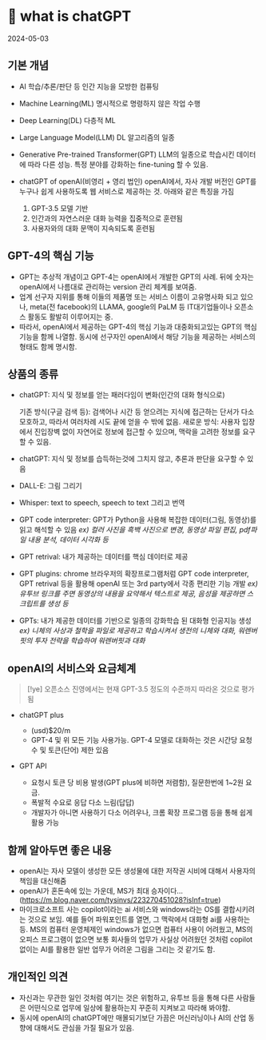 # 󰏢 what is chatGPT


2024-05-03

## 기본 개념

- AI
  학습/추론/판단 등 인간 지능을 모방한 컴퓨팅

- Machine Learning(ML)
  명시적으로 명령하지 않은 작업 수행

- Deep Learning(DL)
  다층적 ML

- Large Language Model(LLM)
  DL 알고리즘의 일종

- Generative Pre-trained Transformer(GPT)
  LLM의 일종으로 학습시킨 데이터에 따라 다른 성능. 특정 분야를 강화하는 fine-tuning 할 수 있음.

- chatGPT of openAI(비영리 + 영리 법인)
  openAI에서, 자사 개발 버전인 GPT를 누구나 쉽게 사용하도록 웹 서비스로 제공하는 것. 아래와 같은 특징을 가짐

  1. GPT-3.5 모델 기반
  2. 인간과의 자연스러운 대화 능력을 집중적으로 훈련됨
  3. 사용자와의 대화 문맥이 지속되도록 훈련됨


## GPT-4의 핵심 기능

* GPT는 추상적 개념이고 GPT-4는 openAI에서 개발한 GPT의 사례. 뒤에 숫자는 openAI에서 나름대로 관리하는 version 관리 체계를 보여줌.
* 업계 선구자 지위를 통해 이들의 제품명 또는 서비스 이름이 고유명사화 되고 있으나, meta(전 facebook)의 LLAMA, google의 PaLM 등 IT대기업들이나 오픈소스 활동도 활발히 이루어지는 중.
* 따라서, openAI에서 제공하는 GPT-4의 핵심 기능과 대중화되고있는 GPT의 핵심 기능을 함께 나열함. 동시에 선구자인 openAI에서 해당 기능을 제공하는 서비스의 형태도 함께 명시함.

## 상품의 종류

- chatGPT: 지식 및 정보를 얻는 패러다임이 변화(인간의 대화 형식으로)

  기존 방식(구글 검색 등): 검색어나 시간 등 얻으려는 지식에 접근하는 단서가 다소 모호하고, 따라서 여러차례 시도 끝에 얻을 수 밖에 없음.
  새로운 방식: 사용자 입장에서 진입장벽 없이 자연어로 정보에 접근할 수 있으며, 맥락을 고려한 정보를 요구할 수 있음.

- chatGPT: 지식 및 정보를 습득하는것에 그치지 않고, 추론과 판단을 요구할 수 있음

- DALL-E: 그림 그리기

- Whisper: text to speech, speech to text 그리고 번역

- GPT code interpreter: GPT가 Python을 사용해 복잡한 데이터(그림, 동영상)를 읽고 해석할 수 있음
  _ex) 컬러 사진을 흑백 사진으로 변경, 동영상 파일 편집, pdf파일 내용 분석, 데이터 시각화 등_

- GPT retrival: 내가 제공하는 데이터를 핵심 데이터로 제공

- GPT plugins: chrome 브라우저의 확장프로그램처럼 GPT code interpreter, GPT retrival 등을 활용해 openAI 또는 3rd party에서 각종 편리한 기능 개발
  _ex) 유투브 링크를 주면 동영상의 내용을 요약해서 텍스트로 제공, 음성을 제공하면 스크립트를 생성 등_

- GPTs: 내가 제공한 데이터를 기반으로 일종의 강화학습 된 대화형 인공지능 생성
  _ex) 니체의 사상과 철학을 파일로 제공하고 학습시켜서 생전의 니체와 대화, 워렌버핏의 투자 전략을 학습하여 워렌버핏과 대화_


## openAI의 서비스와 요금체계

> [!ye] 오픈소스 진영에서는 현재 GPT-3.5 정도의 수준까지 따라온 것으로 평가됨

- chatGPT plus
  - (usd)$20/m
  - GPT-4 및 위 모든 기능 사용가능. GPT-4 모델로 대화하는 것은 시간당 요청 수 및 토큰(단어) 제한 있음

- GPT API
  - 요청시 토큰 당 비용 발생(GPT plus에 비하면 저렴함), 질문한번에 1~2원 요금.
  - 폭발적 수요로 응답 다소 느림(답답)
  - 개발자가 아니면 사용하기 다소 어려우나, 크롬 확장 프로그램 등을 통해 쉽게 활용 가능


## 함께 알아두면 좋은 내용

  - openAI는 자사 모델이 생성한 모든 생성물에 대한 저작권 시비에 대해서 사용자의 책임을 대신해줌
  - openAI가 혼돈속에 있는 가운데, MS가 최대 승자이다...(https://m.blog.naver.com/tysinvs/223270451028?isInf=true)
  - 마이크로소프트 사는 copilot이라는 ai 서비스와 windows라는 OS를 결합시키려는 것으로 보임. 예를 들어 파워포인트를 열면, 그 맥락에서 대화형 ai를 사용하는 등. MS의 컴퓨터 운영체제인 windows가 없으면 컴퓨터 사용이 어려웠고, MS의 오피스 프로그램이 없으면 보통 회사들의 업무가 사실상 어려웠던 것처럼 copilot 없이는 AI를 활용한 일반 업무가 어려운 그림을 그리는 것 같기도 함.


## 개인적인 의견

  - 자신과는 무관한 일인 것처럼 여기는 것은 위험하고, 유투브 등을 통해 다른 사람들은 어떤식으로 업무에 일상에 활용하는지 꾸준히 지켜보고 따라해 봐야함.
  - 동시에 openAI의 chatGPT에만 매몰되기보단 가끔은 머신러닝이나 AI의 산업 동향에 대해서도 관심을 가질 필요가 있음.
